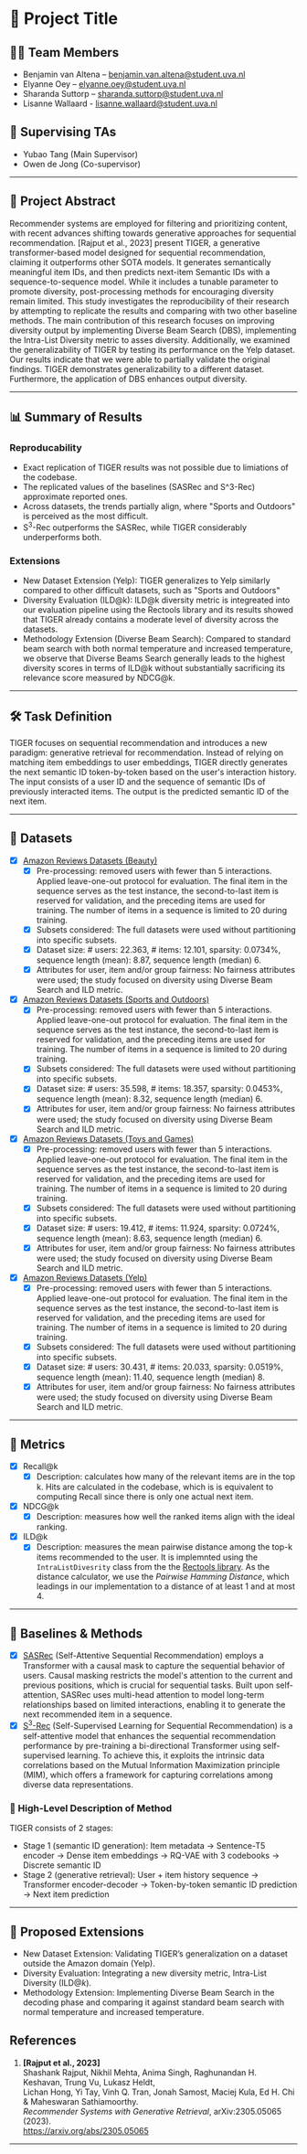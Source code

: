 # 📘 Project Title


## 🧑‍💻 Team Members
- Benjamin van Altena – benjamin.van.altena@student.uva.nl  
- Elyanne Oey – elyanne.oey@student.uva.nl  
- Sharanda Suttorp – sharanda.suttorp@student.uva.nl 
- Lisanne Wallaard - lisanne.wallaard@student.uva.nl

## 👥 Supervising TAs
- Yubao Tang (Main Supervisor)
- Owen de Jong (Co-supervisor)


---

## 🧾 Project Abstract
Recommender systems are employed for filtering and prioritizing content, with recent advances shifting towards generative approaches for sequential recommendation. [Rajput et al., 2023]  present TIGER, a generative transformer-based model designed for sequential recommendation, claiming it outperforms other SOTA models. It generates semantically meaningful item IDs, and then predicts next-item Semantic IDs with a sequence-to-sequence model. While it includes a tunable parameter to promote diversity, post-processing methods for encouraging diversity remain limited. This study investigates the reproducibility of their research by attempting to replicate the results and comparing with two other baseline methods. The main contribution of this research focuses on improving diversity output by implementing Diverse Beam Search (DBS), implementing the Intra-List Diversity metric to asses diversity. Additionally, we examined the generalizability of TIGER by testing its performance on the Yelp dataset. Our results indicate that we were able to partially validate the original findings. TIGER demonstrates generalizability to a different dataset. Furthermore, the application of DBS enhances output diversity. 

---

## 📊 Summary of Results


### Reproducability 

- Exact replication of TIGER results was not possible due to limiations of the codebase.
- The replicated values of the baselines (SASRec and S^3-Rec) approximate reported ones.
- Across datasets, the trends partially align, where "Sports and Outdoors" is perceived as the most difficult.
- S$^3$-Rec outperforms the SASRec, while TIGER considerably underperforms both.

### Extensions

- New Dataset Extension (Yelp): TIGER generalizes to Yelp similarly compared to other difficult datasets, such as "Sports and Outdoors"
- Diversity Evaluation (ILD@k): ILD@k diversity metric is integreated into our evaluation pipeline using the Rectools library and its results showed that TIGER already contains a moderate level of diversity across the datasets.
- Methodology Extension (Diverse Beam Search): Compared to standard beam search with both normal temperature and increased temperature, we observe that Diverse Beams Search generally leads to the highest diversity scores in terms of ILD@k without substantially sacrificing its relevance score measured by NDCG@k.

---

## 🛠️ Task Definition

TIGER focuses on sequential recommendation and introduces a new paradigm: generative retrieval for recommendation. Instead of relying on matching item embeddings to user embeddings, TIGER directly generates the next semantic ID token-by-token based on the user's interaction history. The input consists of a user ID and the sequence of semantic IDs of previously interacted items. The output is the predicted semantic ID of the next item.

---

## 📂 Datasets

- [x] [Amazon Reviews Datasets (Beauty)](https://github.com/jeykigung/P5)
  - [x] Pre-processing: removed users with fewer than 5 interactions. Applied leave-one-out protocol for evaluation. The final item in the sequence serves as the test instance, the second-to-last item is reserved for validation, and the preceding items are used for training. The number of items in a sequence is limited to 20 during training.
  - [x] Subsets considered: The full datasets were used without partitioning into specific subsets.
  - [x] Dataset size: # users: 22.363, # items: 12.101, sparsity: 0.0734%, sequence length (mean): 8.87, sequence length (median) 6.
  - [x] Attributes for user, item and/or group fairness: No fairness attributes were used; the study focused on diversity using Diverse Beam Search and ILD metric.

- [x] [Amazon Reviews Datasets (Sports and Outdoors)](https://github.com/jeykigung/P5)
  - [x] Pre-processing: removed users with fewer than 5 interactions. Applied leave-one-out protocol for evaluation. The final item in the sequence serves as the test instance, the second-to-last item is reserved for validation, and the preceding items are used for training. The number of items in a sequence is limited to 20 during training.
  - [x] Subsets considered: The full datasets were used without partitioning into specific subsets.
  - [x] Dataset size: # users: 35.598, # items: 18.357, sparsity: 0.0453%, sequence length (mean): 8.32, sequence length (median) 6.
  - [x] Attributes for user, item and/or group fairness: No fairness attributes were used; the study focused on diversity using Diverse Beam Search and ILD metric.

- [x] [Amazon Reviews Datasets (Toys and Games)](https://github.com/jeykigung/P5)
  - [x] Pre-processing: removed users with fewer than 5 interactions. Applied leave-one-out protocol for evaluation. The final item in the sequence serves as the test instance, the second-to-last item is reserved for validation, and the preceding items are used for training. The number of items in a sequence is limited to 20 during training.
  - [x] Subsets considered: The full datasets were used without partitioning into specific subsets.
  - [x] Dataset size: # users: 19.412, # items: 11.924, sparsity: 0.0724%, sequence length (mean): 8.63, sequence length (median) 6.
  - [x] Attributes for user, item and/or group fairness: No fairness attributes were used; the study focused on diversity using Diverse Beam Search and ILD metric.

- [x] [Amazon Reviews Datasets (Yelp)](https://github.com/jeykigung/P5)
  - [x] Pre-processing: removed users with fewer than 5 interactions. Applied leave-one-out protocol for evaluation. The final item in the sequence serves as the test instance, the second-to-last item is reserved for validation, and the preceding items are used for training. The number of items in a sequence is limited to 20 during training.
  - [x] Subsets considered: The full datasets were used without partitioning into specific subsets.
  - [x] Dataset size: # users: 30.431, # items: 20.033, sparsity: 0.0519%, sequence length (mean): 11.40, sequence length (median) 8.
  - [x] Attributes for user, item and/or group fairness: No fairness attributes were used; the study focused on diversity using Diverse Beam Search and ILD metric.

---

## 📏 Metrics

- [x] Recall@k
  - [x] Description: calculates how many of the relevant items are in the top k. Hits are calculated in the codebase, which is is equivalent to computing Recall since there is only one actual next item.
- [x] NDCG@k
  - [x] Description: measures how well the ranked items align with the ideal ranking. 
- [x] ILD@k
  - [x] Description: measures the mean pairwise distance among the top-k items recommended to the user. It is implemnted using the `IntraListDivesrity` class from the 
the [Rectools library](https://rectools.readthedocs.io/en/latest/api/rectools.metrics.diversity.IntraListDiversity.html). As the distance calculator, we use the _Pairwise Hamming Distance_, which leadings in our implementation to a distance of at least 1 and at most 4. 

---

## 🔬 Baselines & Methods

- [x] [SASRec](https://ieeexplore.ieee.org/abstract/document/8594844?casa_token=lOdnxe7VGB0AAAAA:r7vyi2i1y-wxW9hI9SHxkkPX7ztWs6sw1yiO2fOkYxzdRPPZRrXoNtt_Kz4htA5R2aJqknAaGg) (Self-Attentive Sequential Recommendation) employs a Transformer with a causal mask to capture the sequential behavior of users. Causal masking restricts the model's attention to the current and previous positions, which is crucial for sequential tasks. Built upon self-attention, SASRec uses multi-head attention to model long-term relationships based on limited interactions, enabling it to generate the next recommended item in a sequence.
- [x] [S$^3$-Rec](https://arxiv.org/abs/2008.07873) (Self-Supervised Learning for Sequential Recommendation) is a self-attentive model that enhances the sequential recommendation performance by pre-training a bi-directional Transformer using self-supervised learning. To achieve this, it exploits the intrinsic data correlations based on the Mutual Information Maximization principle (MIM), which offers a framework for capturing correlations among diverse data representations. 

### 🧠 High-Level Description of Method

TIGER consists of 2 stages:

- Stage 1 (semantic ID generation): Item metadata → Sentence-T5 encoder → Dense item embeddings → RQ-VAE with 3 codebooks → Discrete semantic ID
- Stage 2 (generative retrieval): User + item history sequence → Transformer encoder-decoder → Token-by-token semantic ID prediction → Next item prediction

---

## 🌱 Proposed Extensions

- New Dataset Extension: Validating TIGER’s generalization on a dataset outside the Amazon domain (Yelp).
- Diversity Evaluation: Integrating a new diversity metric, Intra-List Diversity (ILD@$k$).
- Methodology Extension: Implementing Diverse Beam Search in the decoding phase and comparing it against standard beam search with normal temperature and increased temperature. 

## References

1. **[Rajput et al., 2023]**  
  Shashank Rajput, Nikhil Mehta, Anima Singh, Raghunandan H. Keshavan, Trung Vu, Lukasz Heldt,  
  Lichan Hong, Yi Tay, Vinh Q. Tran, Jonah Samost, Maciej Kula, Ed H. Chi & Maheswaran Sathiamoorthy.  
  *Recommender Systems with Generative Retrieval*, arXiv:2305.05065 (2023).  
  https://arxiv.org/abs/2305.05065

---


